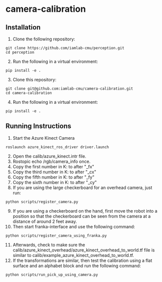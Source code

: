 # camera-calibration

## Installation

1. Clone the following repository:
```
git clone https://github.com/iamlab-cmu/perception.git
cd perception
```

2. Run the following in a virtual environment:
```
pip install -e .
```

3. Clone this repository:
```
git clone git@github.com:iamlab-cmu/camera-calibration.git
cd camera-calibration
```

4. Run the following in a virtual environment:
```
pip install -e .
```

## Running Instructions
1. Start the Azure Kinect Camera
```
roslaunch azure_kinect_ros_driver driver.launch
```
2. Open the calib/azure_kinect.intr file.
3. Rostopic echo /rgb/camera_info once.
4. Copy the first number in K: to after "_fx"
5. Copy the third number in K: to after "_cx"
6. Copy the fifth number in K: to after "_fy"
7. Copy the sixth number in K: to after "_cy"
8. If you are using the large checkerboard for an overhead camera, just run:
```
python scripts/register_camera.py
```
9. If you are using a checkerboard on the hand, first move the robot into a position so that the checkerboard can be seen from the camera at a distance of around 2 feet away.
10. Then start franka-interface and use the following command:
```
python scripts/register_camera_using_franka.py
```
11. Afterwards, check to make sure the calib/azure_kinect_overhead/azure_kinect_overhead_to_world.tf file is similar to calib/example_azure_kinect_overhead_to_world.tf.
12. If the transformations are similar, then test the calibration using a flat surface and an alphabet block and run the following command:
```
python scripts/run_pick_up_using_camera.py
```
